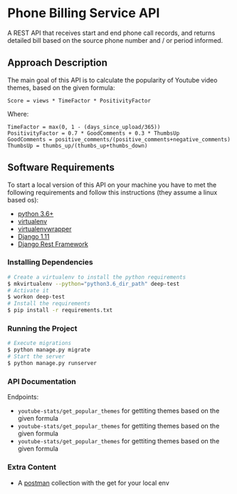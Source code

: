 # Phone Billing Service API

A REST API that receives start and end phone call records, and returns detailed bill based on the source phone number and / or period informed.

## Approach Description

The main goal of this API is to calculate the popularity of Youtube video themes, based on the given formula:

```
Score = views * TimeFactor * PositivityFactor
```
Where:
```
TimeFactor = max(0, 1 - (days_since_upload/365))
PositivityFactor = 0.7 * GoodComments + 0.3 * ThumbsUp
GoodComments = positive_comments/(positive_comments+negative_comments)
ThumbsUp = thumbs_up/(thumbs_up+thumbs_down)
```

## Software Requirements

To start a local version of this API on your machine you have to met the following requirements and follow this instructions (they assume a linux based os):

- [python 3.6+](https://www.python.org/)
- [virtualenv](https://virtualenv.pypa.io/en/stable/)
- [virtualenvwrapper](https://virtualenvwrapper.readthedocs.io/en/latest/)
- [Django 1.11](https://www.djangoproject.com/download/)
- [Django Rest Framework](http://www.django-rest-framework.org/#installation)


### Installing Dependencies

```bash
# Create a virtualenv to install the python requirements
$ mkvirtualenv --python="python3.6_dir_path" deep-test
# Activate it
$ workon deep-test
# Install the requirements
$ pip install -r requirements.txt
```

### Running the Project

```bash
# Execute migrations
$ python manage.py migrate
# Start the server
$ python manage.py runserver

```

### API Documentation

Endpoints:

 - `youtube-stats/get_popular_themes` for gettiting themes based on the given formula
 - `youtube-stats/get_popular_themes` for gettiting themes based on the given formula
 - `youtube-stats/get_popular_themes` for gettiting themes based on the given formula

### Extra Content
 - A [postman](https://www.getpostman.com/) collection with the get for your local env
